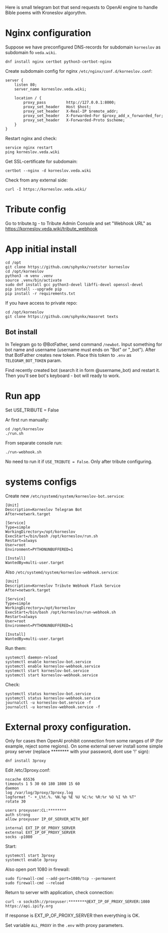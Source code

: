 Here is small telegram bot that send requests to OpenAI engine to handle Bible poems with Kroneslov algorythm.

# Nginx configuration
Suppose we have preconfigured DNS-records for subdomain `korneslov` as subdomain fo `veda.wiki`.

```
dnf install nginx certbot python3-certbot-nginx
```

Create subdomain config for nginx `/etc/nginx/conf.d/korneslov.conf`:
```
server {
    listen 80;
    server_name korneslov.veda.wiki;

    location / {
        proxy_pass         http://127.0.0.1:8000;
        proxy_set_header   Host $host;
        proxy_set_header   X-Real-IP $remote_addr;
        proxy_set_header   X-Forwarded-For $proxy_add_x_forwarded_for;
        proxy_set_header   X-Forwarded-Proto $scheme;
    }
}
```

Restart nginx and check:
```
service nginx restart
ping korneslov.veda.wiki
```

Get SSL-certificate for subdomain:
```
certbot --nginx -d korneslov.veda.wiki
```
Check from any external side:
```
curl -I https://korneslov.veda.wiki/
```


# Tribute config
Go to  tribute.tg - to Tribute Admin Console and set "Webhook URL" as https://korneslov.veda.wiki/tribute_webhook


# App initial install
```
cd /opt
git clone https://github.com/sphynkx/rootster korneslov
cd /opt/korneslov
python3 -m venv .venv
source .venv/bin/activate
sudo dnf install gcc python3-devel libffi-devel openssl-devel
pip install --upgrade pip
pip install -r requirements.txt
```

If you have access to private repo:
```
cd /opt/korneslov
git clone https://github.com/sphynkx/masoret texts
```


## Bot install
In Telegram go to @BotFather, send command `/newbot`. Input something for bot name and username (username must ends on "Bot" or "_bot"). After that BotFather creates new token. Place this token to `.env` as `TELEGRAM_BOT_TOKEN` param.

Find recently created bot (search it in form @username_bot) and restart it. Then you'll see bot's keyboard - bot will ready to work.



# Run app
Set USE_TRIBUTE = False

Ar first run manually:
```
cd /opt/korneslov
./run.sh
```

From separate console run:
```
./run-webhook.sh
```
No need to run it if `USE_TRIBUTE = False`. Only after tribute configuring.


# systems configs
Create new `/etc/systemd/system/korneslov-bot.service`:
```
[Unit]
Description=Korneslov Telegram Bot
After=network.target

[Service]
Type=simple
WorkingDirectory=/opt/korneslov
ExecStart=/bin/bash /opt/korneslov/run.sh
Restart=always
User=root
Environment=PYTHONUNBUFFERED=1

[Install]
WantedBy=multi-user.target
```
Also `/etc/systemd/system/korneslov-webhook.service`:
```
[Unit]
Description=Korneslov Tribute Webhook Flask Service
After=network.target

[Service]
Type=simple
WorkingDirectory=/opt/korneslov
ExecStart=/bin/bash /opt/korneslov/run-webhook.sh
Restart=always
User=root
Environment=PYTHONUNBUFFERED=1

[Install]
WantedBy=multi-user.target
```
Run them:
```
systemctl daemon-reload
systemctl enable korneslov-bot.service
systemctl enable korneslov-webhook.service
systemctl start korneslov-bot.service
systemctl start korneslov-webhook.service
```
Check:
```
systemctl status korneslov-bot.service
systemctl status korneslov-webhook.service
journalctl -u korneslov-bot.service -f
journalctl -u korneslov-webhook.service -f
```


# External proxy configuration.
Only for cases then OpenAI prohibit connection from some ranges of IP (for example, reject some regions).
On some external server install some simple proxy server (replace ******** with your password, dont use '!' sign):
```
dnf install 3proxy
```
Edit /etc/3proxy.conf:
```
nscache 65536
timeouts 1 5 30 60 180 1800 15 60
daemon
log /var/log/3proxy/3proxy.log
logformat "- +_L%t.%. %N.%p %E %U %C:%c %R:%r %O %I %h %T"
rotate 30

users proxyuser:CL:********
auth strong
allow proxyuser IP_OF_SERVER_WITH_BOT

internal EXT_IP_OF_PROXY_SERVER
external EXT_IP_OF_PROXY_SERVER
socks -p1080
```
Start:
```
systemctl start 3proxy
systemctl enable 3proxy
```

Also open port 1080 in firewall:
```
sudo firewall-cmd --add-port=1080/tcp --permanent
sudo firewall-cmd --reload
```

Return to server with application, check connection:
```
curl -x socks5h://proxyuser:********@EXT_IP_OF_PROXY_SERVER:1080 https://api.ipify.org
```
If response is EXT_IP_OF_PROXY_SERVER then everything is OK.

Set variable `ALL_PROXY` in the `.env` with proxy parameters.

